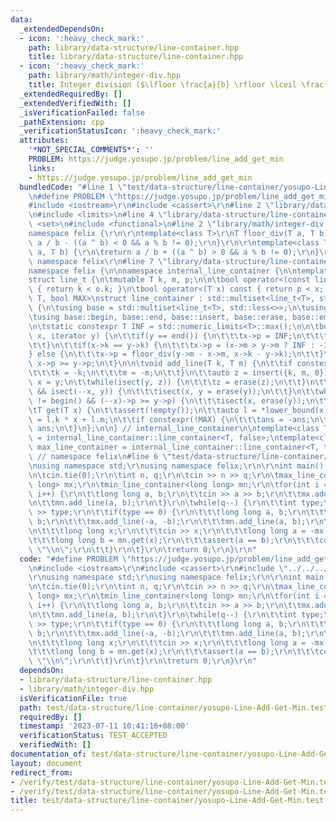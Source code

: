 ```yaml
---
data:
  _extendedDependsOn:
  - icon: ':heavy_check_mark:'
    path: library/data-structure/line-container.hpp
    title: library/data-structure/line-container.hpp
  - icon: ':heavy_check_mark:'
    path: library/math/integer-div.hpp
    title: Integer division ($\lfloor \frac{a}{b} \rfloor \lceil \frac{a}{b} \rceil$)
  _extendedRequiredBy: []
  _extendedVerifiedWith: []
  _isVerificationFailed: false
  _pathExtension: cpp
  _verificationStatusIcon: ':heavy_check_mark:'
  attributes:
    '*NOT_SPECIAL_COMMENTS*': ''
    PROBLEM: https://judge.yosupo.jp/problem/line_add_get_min
    links:
    - https://judge.yosupo.jp/problem/line_add_get_min
  bundledCode: "#line 1 \"test/data-structure/line-container/yosupo-Line-Add-Get-Min.test.cpp\"\
    \n#define PROBLEM \"https://judge.yosupo.jp/problem/line_add_get_min\"\r\n\r\n\
    #include <iostream>\r\n#include <cassert>\r\n#line 2 \"library/data-structure/line-container.hpp\"\
    \n#include <limits>\n#line 4 \"library/data-structure/line-container.hpp\"\n#include\
    \ <set>\n#include <functional>\n#line 2 \"library/math/integer-div.hpp\"\n\r\n\
    namespace felix {\r\n\r\ntemplate<class T>\r\nT floor_div(T a, T b) {\r\n\treturn\
    \ a / b - ((a ^ b) < 0 && a % b != 0);\r\n}\r\n\r\ntemplate<class T>\r\nT ceil_div(T\
    \ a, T b) {\r\n\treturn a / b + ((a ^ b) > 0 && a % b != 0);\r\n}\r\n\r\n} //\
    \ namespace felix\r\n#line 7 \"library/data-structure/line-container.hpp\"\n\n\
    namespace felix {\n\nnamespace internal_line_container {\n\ntemplate<class T>\n\
    struct line_t {\n\tmutable T k, m, p;\n\n\tbool operator<(const line_t& o) const\
    \ { return k < o.k; }\n\tbool operator<(T x) const { return p < x; }\n};\n\ntemplate<class\
    \ T, bool MAX>\nstruct line_container : std::multiset<line_t<T>, std::less<>>\
    \ {\n\tusing base = std::multiset<line_t<T>, std::less<>>;\n\tusing typename base::iterator;\n\
    \tusing base::begin, base::end, base::insert, base::erase, base::empty, base::lower_bound;\n\
    \n\tstatic constexpr T INF = std::numeric_limits<T>::max();\n\n\tbool isect(iterator\
    \ x, iterator y) {\n\t\tif(y == end()) {\n\t\t\tx->p = INF;\n\t\t\treturn 0;\n\
    \t\t}\n\t\tif(x->k == y->k) {\n\t\t\tx->p = (x->m > y->m ? INF : -INF);\n\t\t\
    } else {\n\t\t\tx->p = floor_div(y->m - x->m, x->k - y->k);\n\t\t}\n\t\treturn\
    \ x->p >= y->p;\n\t}\n\n\tvoid add_line(T k, T m) {\n\t\tif constexpr(!MAX) {\n\
    \t\t\tk = -k;\n\t\t\tm = -m;\n\t\t}\n\t\tauto z = insert({k, m, 0}), y = z++,\
    \ x = y;\n\t\twhile(isect(y, z)) {\n\t\t\tz = erase(z);\n\t\t}\n\t\tif(x != begin()\
    \ && isect(--x, y)) {\n\t\t\tisect(x, y = erase(y));\n\t\t}\n\t\twhile((y = x)\
    \ != begin() && (--x)->p >= y->p) {\n\t\t\tisect(x, erase(y));\n\t\t}\n\t}\n\n\
    \tT get(T x) {\n\t\tassert(!empty());\n\t\tauto l = *lower_bound(x);\n\t\tT ans\
    \ = l.k * x + l.m;\n\t\tif constexpr(!MAX) {\n\t\t\tans = -ans;\n\t\t}\n\t\treturn\
    \ ans;\n\t}\n};\n\n} // internal_line_container\n\ntemplate<class T> using min_line_container\
    \ = internal_line_container::line_container<T, false>;\ntemplate<class T> using\
    \ max_line_container = internal_line_container::line_container<T, true>;\n\n}\
    \ // namespace felix\n#line 6 \"test/data-structure/line-container/yosupo-Line-Add-Get-Min.test.cpp\"\
    \nusing namespace std;\r\nusing namespace felix;\r\n\r\nint main() {\r\n\tios::sync_with_stdio(false);\r\
    \n\tcin.tie(0);\r\n\tint n, q;\r\n\tcin >> n >> q;\r\n\tmax_line_container<long\
    \ long> mx;\r\n\tmin_line_container<long long> mn;\r\n\tfor(int i = 0; i < n;\
    \ i++) {\r\n\t\tlong long a, b;\r\n\t\tcin >> a >> b;\r\n\t\tmx.add_line(-a, -b);\r\
    \n\t\tmn.add_line(a, b);\r\n\t}\r\n\twhile(q--) {\r\n\t\tint type;\r\n\t\tcin\
    \ >> type;\r\n\t\tif(type == 0) {\r\n\t\t\tlong long a, b;\r\n\t\t\tcin >> a >>\
    \ b;\r\n\t\t\tmx.add_line(-a, -b);\r\n\t\t\tmn.add_line(a, b);\r\n\t\t} else {\r\
    \n\t\t\tlong long x;\r\n\t\t\tcin >> x;\r\n\t\t\tlong long a = -mx.get(x);\r\n\
    \t\t\tlong long b = mn.get(x);\r\n\t\t\tassert(a == b);\r\n\t\t\tcout << a <<\
    \ \"\\n\";\r\n\t\t}\r\n\t}\r\n\treturn 0;\r\n}\r\n"
  code: "#define PROBLEM \"https://judge.yosupo.jp/problem/line_add_get_min\"\r\n\r\
    \n#include <iostream>\r\n#include <cassert>\r\n#include \"../../../library/data-structure/line-container.hpp\"\
    \r\nusing namespace std;\r\nusing namespace felix;\r\n\r\nint main() {\r\n\tios::sync_with_stdio(false);\r\
    \n\tcin.tie(0);\r\n\tint n, q;\r\n\tcin >> n >> q;\r\n\tmax_line_container<long\
    \ long> mx;\r\n\tmin_line_container<long long> mn;\r\n\tfor(int i = 0; i < n;\
    \ i++) {\r\n\t\tlong long a, b;\r\n\t\tcin >> a >> b;\r\n\t\tmx.add_line(-a, -b);\r\
    \n\t\tmn.add_line(a, b);\r\n\t}\r\n\twhile(q--) {\r\n\t\tint type;\r\n\t\tcin\
    \ >> type;\r\n\t\tif(type == 0) {\r\n\t\t\tlong long a, b;\r\n\t\t\tcin >> a >>\
    \ b;\r\n\t\t\tmx.add_line(-a, -b);\r\n\t\t\tmn.add_line(a, b);\r\n\t\t} else {\r\
    \n\t\t\tlong long x;\r\n\t\t\tcin >> x;\r\n\t\t\tlong long a = -mx.get(x);\r\n\
    \t\t\tlong long b = mn.get(x);\r\n\t\t\tassert(a == b);\r\n\t\t\tcout << a <<\
    \ \"\\n\";\r\n\t\t}\r\n\t}\r\n\treturn 0;\r\n}\r\n"
  dependsOn:
  - library/data-structure/line-container.hpp
  - library/math/integer-div.hpp
  isVerificationFile: true
  path: test/data-structure/line-container/yosupo-Line-Add-Get-Min.test.cpp
  requiredBy: []
  timestamp: '2023-07-11 10:41:16+08:00'
  verificationStatus: TEST_ACCEPTED
  verifiedWith: []
documentation_of: test/data-structure/line-container/yosupo-Line-Add-Get-Min.test.cpp
layout: document
redirect_from:
- /verify/test/data-structure/line-container/yosupo-Line-Add-Get-Min.test.cpp
- /verify/test/data-structure/line-container/yosupo-Line-Add-Get-Min.test.cpp.html
title: test/data-structure/line-container/yosupo-Line-Add-Get-Min.test.cpp
---
```

